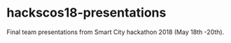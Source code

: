 # hackscos18-presentations
Final team presentations from Smart City hackathon 2018 (May 18th -20th). 
